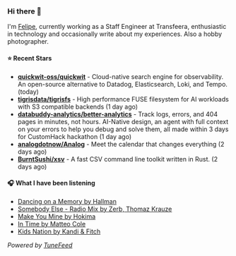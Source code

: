 ### Hi there 👋

I'm [Felipe](https://felipevm.com), currently working as a Staff Engineer at Transfeera, enthusiastic in technology and occasionally write about my experiences. Also a hobby photographer.

#### ⭐ Recent Stars
- **[quickwit-oss/quickwit](https://github.com/quickwit-oss/quickwit)** - Cloud-native search engine for observability. An open-source alternative to Datadog, Elasticsearch, Loki, and Tempo. (today)
- **[tigrisdata/tigrisfs](https://github.com/tigrisdata/tigrisfs)** - High performance FUSE filesystem for AI workloads with S3 compatible backends (1 day ago)
- **[databuddy-analytics/better-analytics](https://github.com/databuddy-analytics/better-analytics)** - Track logs, errors, and 404 pages in minutes, not hours. AI-Native design, an agent with full context on your errors to help you debug and solve them, all made within 3 days for CustomHack hackathon (1 day ago)
- **[analogdotnow/Analog](https://github.com/analogdotnow/Analog)** - Meet the calendar that changes everything (2 days ago)
- **[BurntSushi/xsv](https://github.com/BurntSushi/xsv)** - A fast CSV command line toolkit written in Rust. (2 days ago)

#### 🎧 What I have been listening
- [Dancing on a Memory by Hallman](https://open.spotify.com/track/0Vxai4VnuUuQitwtIM9pDV)
- [Somebody Else - Radio Mix by Zerb, Thomaz Krauze](https://open.spotify.com/track/01yVqh6f3kGA0ISGeKZptr)
- [Make You Mine by Hokima](https://open.spotify.com/track/2B0JRxcnaMVTECIIhVl4TK)
- [In Time by Matteo Cole](https://open.spotify.com/track/5kEfG4oWMHLiugnA9oLuLi)
- [Kids Nation by Kandi &amp; Fitch](https://open.spotify.com/track/3K25pd5UXzBRT04Fjfp4bf)

_Powered by [TuneFeed](https://tunefeed.app?ref=github.com)_
